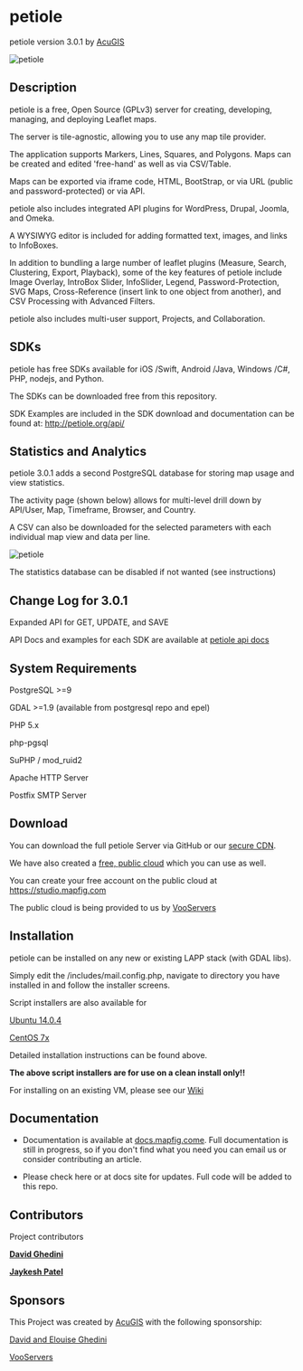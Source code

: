 # petiole

petiole version 3.0.1  by <a href="https://www.acugis.com" target="_blank">AcuGIS</a>


![petiole](https://cdn.acugis.com/petiole/v301/petdocs/petiole.png)

## Description

petiole is a free, Open Source (GPLv3) server for creating, developing, managing, and deploying Leaflet maps.

The server is tile-agnostic, allowing you to use any map tile provider.  

The application supports Markers, Lines, Squares, and Polygons. Maps can be created and edited 'free-hand' as well as via CSV/Table.

Maps can be exported via iframe code, HTML, BootStrap, or via URL (public and password-protected) or via API.

petiole also includes integrated API plugins for WordPress, Drupal, Joomla, and Omeka.

A WYSIWYG editor is included for adding formatted text, images, and links to InfoBoxes. 

In addition to bundling a large number of leaflet plugins (Measure, Search, Clustering, Export, Playback), some of the key features of petiole include Image Overlay, IntroBox Slider, InfoSlider, Legend, Password-Protection, SVG Maps, Cross-Reference (insert link to one object from another), and CSV Processing with Advanced Filters. 

petiole also includes multi-user support, Projects, and Collaboration.

## SDKs

petiole has free SDKs available for iOS /Swift, Android /Java, Windows /C#, PHP, nodejs, and Python.

The SDKs can be downloaded free from this repository.

SDK Examples are included in the SDK download and documentation can be found at: <a href="http://petiole.org/api/" target="_blank"> http://petiole.org/api/ </a>

## Statistics and Analytics

petiole 3.0.1 adds a second PostgreSQL database for storing map usage and view statistics.

The activity page (shown below) allows for multi-level drill down by API/User, Map, Timeframe, Browser, and Country. 

A CSV can also be downloaded for the selected parameters with each individual map view and data per line.

![petiole](https://www.mapfig.com/images/stats-db.png)

The statistics database can be disabled if not wanted (see instructions)

## Change Log for 3.0.1

Expanded API for GET, UPDATE, and SAVE

API Docs and examples for each SDK are available at <a href="http://petiole.org/api/" target="_blank">petiole api docs</a>


## System Requirements

PostgreSQL >=9

GDAL >=1.9 (available from postgresql repo and epel)

PHP 5.x

php-pgsql

SuPHP / mod_ruid2 

Apache HTTP Server

Postfix SMTP Server


## Download

You can download the full petiole Server via GitHub or our <a href="https://cdn.acugis.com/petiole/v301/petiole.zip"> secure CDN</a>.

We have also created a <a href="https://studio.mapfig.com" target="_blank">free, public cloud</a> which you can use as well.

You can create your free account on the public cloud at <a href="https://studio.mapfig.com" target="_blank"> https://studio.mapfig.com</a>

The public cloud is being provided to us by <a href="https://www.vooservers.com/" target="_blank">VooServers</a>

## Installation

petiole can be installed on any new or existing LAPP stack (with GDAL libs).

Simply edit the /includes/mail.config.php, navigate to directory you have installed in and follow the installer screens. 

Script installers are also available for 

<a href="https://github.com/MapFig/petiole-Ubuntu-14-Installer" target="_blank">Ubuntu 14.0.4</a>

<a href="https://github.com/MapFig/petiole-CentOS-7-Installer" target="_blank">CentOS 7x</a>

Detailed installation instructions can be found above.

**The above script installers are for use on a clean install only!!**

For installing on an existing VM, please see our <a href="https://github.com/MapFig/MapFig-Studio/wiki/Quick-Start-to-Installing-MapFig-Studio-on-CentOS-6" target="_blank">Wiki</a>


## Documentation

  - Documentation is available at <a href="http://docs.mapfig.com/" target="_blank">docs.mapfig.come</a>. Full documentation is still in progress, so if you don't find what you need you can email us or consider contributing an article.

  - Please check here or at docs site for updates. Full code will be added to this repo.
  

## Contributors

Project contributors

**[David Ghedini](https://github.com/DavidGhedini)**

**[Jaykesh Patel](https://github.com/pateljaykesh)**  

## Sponsors

This Project was created by <a href="https://www.acugis.com" target="_blank">AcuGIS</a> with the following sponsorship:

<a href="http://www.davidghedini.com/" target="_blank">David and Elouise Ghedini</a>

<a href="https://www.vooservers.com/" target="_blank">VooServers</a> 

